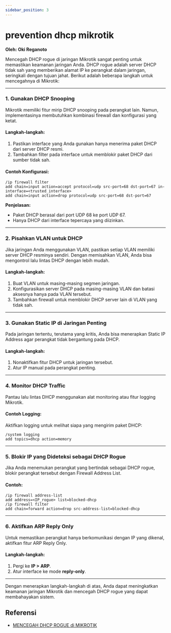 ```yaml
---
sidebar_position: 3
---
```


# prevention dhcp mikrotik

**Oleh: Oki Reganoto**

Mencegah DHCP rogue di jaringan Mikrotik sangat penting untuk memastikan keamanan jaringan Anda. DHCP rogue adalah server DHCP tidak sah yang memberikan alamat IP ke perangkat dalam jaringan, seringkali dengan tujuan jahat. Berikut adalah beberapa langkah untuk mencegahnya di Mikrotik:

---

### **1. Gunakan DHCP Snooping**

Mikrotik memiliki fitur mirip DHCP snooping pada perangkat lain. Namun, implementasinya membutuhkan kombinasi firewall dan konfigurasi yang ketat.

#### **Langkah-langkah:**

1. Pastikan interface yang Anda gunakan hanya menerima paket DHCP dari server DHCP resmi.
2. Tambahkan filter pada interface untuk memblokir paket DHCP dari sumber tidak sah.

#### **Contoh Konfigurasi:**
```shell
/ip firewall filter
add chain=input action=accept protocol=udp src-port=68 dst-port=67 in-interface=<trusted_interface>
add chain=input action=drop protocol=udp src-port=68 dst-port=67
```

**Penjelasan:**
- Paket DHCP berasal dari port UDP 68 ke port UDP 67.
- Hanya DHCP dari interface tepercaya yang diizinkan.

---

### **2. Pisahkan VLAN untuk DHCP**

Jika jaringan Anda menggunakan VLAN, pastikan setiap VLAN memiliki server DHCP resminya sendiri. Dengan memisahkan VLAN, Anda bisa mengontrol lalu lintas DHCP dengan lebih mudah.

#### **Langkah-langkah:**

1. Buat VLAN untuk masing-masing segmen jaringan.
2. Konfigurasikan server DHCP pada masing-masing VLAN dan batasi aksesnya hanya pada VLAN tersebut.
3. Tambahkan firewall untuk memblokir DHCP server lain di VLAN yang tidak sah.

---

### **3. Gunakan Static IP di Jaringan Penting**

Pada jaringan tertentu, terutama yang kritis, Anda bisa menerapkan Static IP Address agar perangkat tidak bergantung pada DHCP.

#### **Langkah-langkah:**

1. Nonaktifkan fitur DHCP untuk jaringan tersebut.
2. Atur IP manual pada perangkat penting.

---

### **4. Monitor DHCP Traffic**

Pantau lalu lintas DHCP menggunakan alat monitoring atau fitur logging Mikrotik.

#### **Contoh Logging:**

Aktifkan logging untuk melihat siapa yang mengirim paket DHCP:
```shell
/system logging
add topics=dhcp action=memory
```

---

### **5. Blokir IP yang Dideteksi sebagai DHCP Rogue**

Jika Anda menemukan perangkat yang bertindak sebagai DHCP rogue, blokir perangkat tersebut dengan Firewall Address List.

#### **Contoh:**
```shell
/ip firewall address-list
add address=<IP_rogue> list=blocked-dhcp
/ip firewall filter
add chain=forward action=drop src-address-list=blocked-dhcp
```

---

### **6. Aktifkan ARP Reply Only**

Untuk memastikan perangkat hanya berkomunikasi dengan IP yang dikenal, aktifkan fitur ARP Reply Only.

#### **Langkah-langkah:**

1. Pergi ke **IP > ARP**.
2. Atur interface ke mode **reply-only**.

---

Dengan menerapkan langkah-langkah di atas, Anda dapat meningkatkan keamanan jaringan Mikrotik dan mencegah DHCP rogue yang dapat membahayakan sistem.

## **Referensi**
- [MENCEGAH DHCP ROGUE di MIKROTIK](https://www.reliasolusi.com/post/mencegah-dhcp-rogue-di-mikrotik)